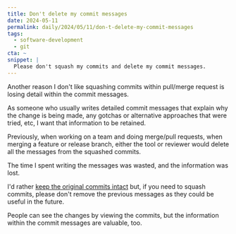```yaml
---
title: Don't delete my commit messages
date: 2024-05-11
permalink: daily/2024/05/11/don-t-delete-my-commit-messages
tags:
  - software-development
  - git
cta: ~
snippet: |
  Please don't squash my commits and delete my commit messages.
---
```


Another reason I don't like squashing commits within pull/merge request is losing detail within the commit messages.

As someone who usually writes detailed commit messages that explain why the change is being made, any gotchas or alternative approaches that were tried, etc, I want that information to be retained.

Previously, when working on a team and doing merge/pull requests, when merging a feature or release branch, either the tool or reviewer would delete all the messages from the squashed commits.

The time I spent writing the messages was wasted, and the information was lost.

I'd rather [keep the original commits intact][yesterday] but, if you need to squash commits, please don't remove the previous messages as they could be useful in the future.

People can see the changes by viewing the commits, but the information within the commit messages are valuable, too.

[yesterday]: {{site.url}}/daily/2024/05/10/optimise-for-revertability
